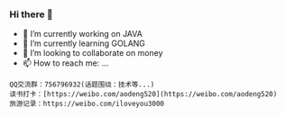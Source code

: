 ### Hi there 👋

<!--
**java-aodeng/java-aodeng** is a ✨ _special_ ✨ repository because its `README.md` (this file) appears on your GitHub profile.

Here are some ideas to get you started:

- 🔭 I’m currently working on ...
- 🌱 I’m currently learning ...
- 👯 I’m looking to collaborate on ...
- 🤔 I’m looking for help with ...
- 💬 Ask me about ...
- 📫 How to reach me: ...
- 😄 Pronouns: ...
- ⚡ Fun fact: ...
-->
- 🔭 I’m currently working on JAVA
- 🌱 I’m currently learning GOLANG
- 👯 I’m looking to collaborate on money
- 📫 How to reach me: ...
 ```
QQ交流群：756796932(话题围绕：技术等...)
读书打卡：[https://weibo.com/aodeng520](https://weibo.com/aodeng520)
旅游记录：https://weibo.com/iloveyou3000
 ```
